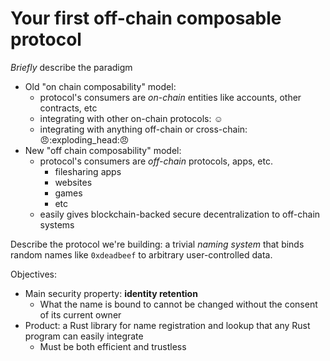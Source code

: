 # Your first off-chain composable protocol

_Briefly_ describe the paradigm

* Old "on chain composability" model:&#x20;
  * protocol's consumers are _on-chain_ entities like accounts, other contracts, etc
  * integrating with other on-chain protocols: :relaxed:
  * integrating with anything off-chain or cross-chain: :angry::exploding\_head::angry:
* New "off chain composability" model:
  * protocol's consumers are _off-chain_ protocols, apps, etc.
    * filesharing apps
    * websites
    * games
    * etc
  * easily gives blockchain-backed secure decentralization to off-chain systems

Describe the protocol we're building: a trivial _naming system_ that binds random names like `0xdeadbeef` to arbitrary user-controlled data.

Objectives:

* Main security property: **identity retention**
  * What the name is bound to cannot be changed without the consent of its current owner
* Product: a Rust library for name registration and lookup that any Rust program can easily integrate
  * Must be both efficient and trustless

